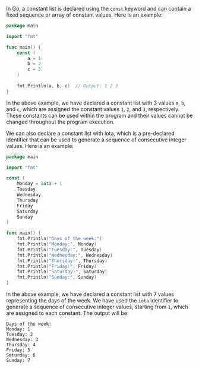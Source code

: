 In Go, a constant list is declared using the `const` keyword and can contain a fixed sequence or array of constant values. Here is an example:

```go
package main

import "fmt"

func main() {
    const (
        a = 1
        b = 2
        c = 3
    )
    
    fmt.Println(a, b, c)  // Output: 1 2 3
}
```

In the above example, we have declared a constant list with 3 values `a`, `b`, and `c`, which are assigned the constant values `1`, `2`, and `3`, respectively. These constants can be used within the program and their values cannot be changed throughout the program execution.

We can also declare a constant list with iota, which is a pre-declared identifier that can be used to generate a sequence of consecutive integer values. Here is an example:

```go
package main

import "fmt"

const (
    Monday = iota + 1
    Tuesday
    Wednesday
    Thursday
    Friday
    Saturday
    Sunday
)

func main() {
    fmt.Println("Days of the week:")
    fmt.Println("Monday:", Monday)
    fmt.Println("Tuesday:", Tuesday)
    fmt.Println("Wednesday:", Wednesday)
    fmt.Println("Thursday:", Thursday)
    fmt.Println("Friday:", Friday)
    fmt.Println("Saturday:", Saturday)
    fmt.Println("Sunday:", Sunday)
}
```

In the above example, we have declared a constant list with 7 values representing the days of the week. We have used the `iota` identifier to generate a sequence of consecutive integer values, starting from `1`, which are assigned to each constant. The output will be:

```
Days of the week:
Monday: 1
Tuesday: 2
Wednesday: 3
Thursday: 4
Friday: 5
Saturday: 6
Sunday: 7
```